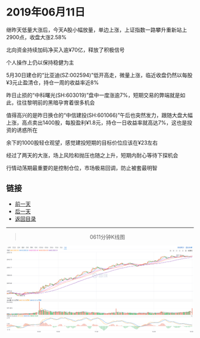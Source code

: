 # 2019年06月11日

继昨天低量大涨后，今天A股小幅放量，单边上涨，上证指数一路攀升重新站上2900点，收盘大涨2.58%

北向资金持续加码净买入逾¥70亿，释放了积极信号

个人操作上仍以保持稳健为主

5月30日建仓的“比亚迪(SZ:002594)”低开高走，微量上涨，临近收盘仍然以每股¥3元止盈清仓，持仓一周的收益率近8%

昨日止损的“中科曙光(SH:603019)”盘中一度涨逾7%，短期交易的弊端就是如此，往往黎明前的黑暗孕育着很多机会

值得高兴的是昨日换仓的“中信建投(SH:601066)”午后也突然发力，跟随大盘大幅上涨，高点卖出1400股，每股盈利¥1.8元，持仓一日收益率就高达7%，这也是投资的诱惑所在

余下的1000股轻仓观望，感觉建投短期的目标价位应该在¥23左右

经过了两天的大涨，场上风险和抛压也随之上升，短期内耐心等待下探机会

行情动荡期最重要的是控制仓位，市场极易回调，防止被套最明智



## 链接

- [前一天](https://github.com/gdoggy/investment-diary/blob/master/2019/0610.md)
- [后一天](https://github.com/gdoggy/investment-diary/blob/master/2019/0612.md)
- [返回目录](https://github.com/gdoggy/investment-diary)

------

> <center>0611分钟K线图</center>

![K minute](https://github.com/gdoggy/investment-diary/blob/master/2019/RunChart/0611.png)

